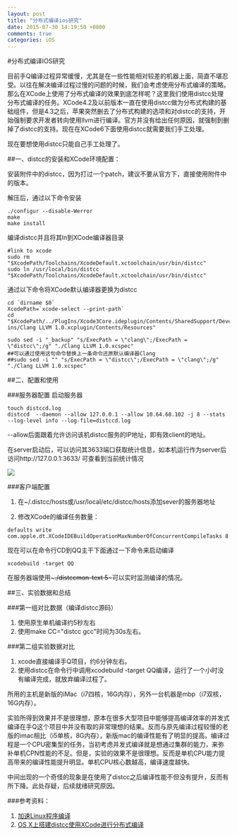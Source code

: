 ```yaml
---
layout: post
title: "分布式编译ios研究"
date: 2015-07-30 14:19:50 +0800
comments: true
categories: iOS
---
```

#分布式编译IOS研究

目前手Q编译过程异常缓慢，尤其是在一些性能相对较差的机器上面，简直不堪忍受。以往在解决编译过程过慢的问题的时候，我们会考虑使用分布式编译的策略。那么在XCode上使用了分布式编译的效果到底怎样呢？这里我们使用distcc处理分布式编译的任务。XCode4.2及以前版本一直在使用distcc做为分布式构建的基础组件，但是4.3之后，苹果突然删去了分布式构建的选项和对distcc的支持，开始强制要求开发者转向使用llvm进行编译。官方并没有给出任何原因，就强制到删掉了distcc的支持。现在在XCode6下面使用distcc就需要我们手工处理。

现在要想使用distcc只能自己手工处理了。

##一、distcc的安装和XCode环境配置：

安装附件中的distcc，因为打过一个patch，建议不要从官方下，直接使用附件中的版本。

解压后，通过以下命令安装

~~~
./configur --disable-Werror
make
make install
~~~

编译distcc并且将其ln到XCode编译器目录

~~~
#link to xcode
sudo rm "$XcodePath/Toolchains/XcodeDefault.xctoolchain/usr/bin/distcc"
sudo ln /usr/local/bin/distcc "$XcodePath/Toolchains/XcodeDefault.xctoolchain/usr/bin/distcc"
~~~

通过以下命令将XCode默认编译器更换为distcc

~~~
cd `dirname $0`
XcodePath=`xcode-select --print-path`
cd "$XcodePath/../PlugIns/Xcode3Core.ideplugin/Contents/SharedSupport/Developer/Library/Xcode/Plug-ins/Clang LLVM 1.0.xcplugin/Contents/Resources"

sudo sed -i "_backup" "s/ExecPath = \"clang\";/ExecPath = \"distcc\";/g" "./Clang LLVM 1.0.xcspec"
##可以通过使用这句命令替换上一条命令还原默认编译器Clang  
##sudo sed -i "" "s/ExecPath = \"distcc\";/ExecPath = \"clang\";/g" "./Clang LLVM 1.0.xcspec"
~~~

##二、配置和使用

###服务器配置
启动服务器

~~~
touch distccd.log
distccd  --daemon --allow 127.0.0.1 --allow 10.64.68.102 -j 8 --stats --log-level info --log-file=distccd.log
~~~

--allow后面跟着允许访问该机distcc服务的IP地址，即有效client的地址。

在server启动后，可以访问其3633端口获取统计信息，如本机运行作为server后访问http://127.0.0.1:3633/ 可查看到当前统计情况

![](http://ww4.sinaimg.cn/large/7df22103jw1eukst35hq8j209m0dytbl.jpg)

###客户端配置
1. 在~/.distcc/hosts或/usr/local/etc/distcc/hosts添加sever的服务器地址

2. 修改XCode的编译任务数量：

~~~
defaults write com.apple.dt.XCodeIDEBuildOperationMaxNumberOfConcurrentCompileTasks 8
~~~

现在可以在命令行CD到QQ主干下面通过一下命令来启动编译

~~~
xcodebuild -target QQ
~~~

在服务器端使用~~~./distccmon-text 5~~~可以实时监测编译的情况。

##三、实验数据和总结

###第一组对比数据（编译distcc源码）
1. 使用原生单机编译约5秒左右
2. 使用make CC="distcc gcc"时间为30s左右。

###第二组实验数据对比
1. xcode直接编译手Q项目，约6分钟左右。
2. 使用distcc在命令行中调用xcodebuild -target QQ编译，运行了一个小时没有编译完成，就放弃编译过程了。


所用的主机是新版的iMac（i7四核，16G内存），另外一台机器是mbp（i7双核，16G内存）。

实验所得到效果并不是很理想，原本在很多大型项目中能够提高编译效率的并发式编译在手Q这个项目中并没有取的非常理想的结果。反而与原先编译过程较慢的老版的imac相比（i5单核，8G内存），新版mac的编译性能有了明显的提高。编译过程是一个CPU密集型的任务，当初考虑并发式编译就是想通过集群的能力，来弥补单机CPN性能的不足。但是，实验的效果不是很理想。反而是单机CPU能力提高带来的编译性能提升明显。单机CPU核心数越高，编译速度越快。


中间出现的一个奇怪的现象是在使用了distcc之后编译性能不但没有提升，反而有所下降。此处存疑，后续就绪研究原因。

###参考资料：

1. [加速Linux程序编译](http://www.freemindworld.com/blog/2010/100105_make_complie_process_faster.shtml)
2. [OS X上搭建distcc使用XCode进行分布式编译](http://www.myexception.cn/operating-system/1631778.html)
